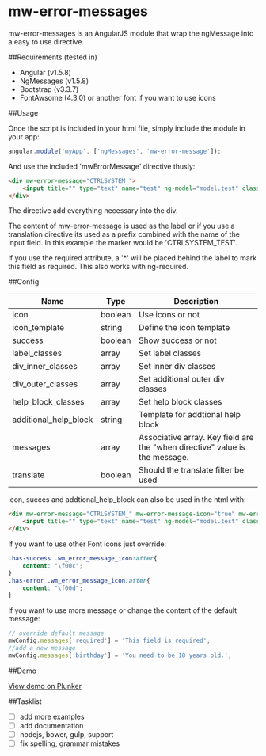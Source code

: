 # mw-error-messages

mw-error-messages is an AngularJS module that wrap the ngMessage into a easy to use directive.

##Requirements (tested in)
- Angular (v1.5.8)
- NgMessages (v1.5.8)
- Bootstrap (v3.3.7)
- FontAwsome (4.3.0) or another font if you want to use icons


##Usage

Once the script is included in your html file, simply include the module in your app:
```javascript
angular.module('myApp', ['ngMessages', 'mw-error-message']);
```
    

And use the included 'mwErrorMessage' directive thusly:
```html
<div mw-error-message="CTRLSYSTEM_">
    <input title="" type="text" name="test" ng-model="model.test" class="form-control" required/>
</div>
```
    

The directive add everything necessary into the div.

The content of mw-error-message is used as the label or if you use a translation directive its used as a prefix combined with the name of the input field.
In this example the marker would be 'CTRLSYSTEM_TEST'.

If you use the required attribute, a '*' will be placed behind the label to mark this field as required. This also works with ng-required.


##Config

Name                    | Type      | Description
----------------------- | --------- | ------------
icon                    | boolean   | Use icons or not
icon_template           | string    | Define the icon template
success                 | boolean   | Show success or not
label_classes           | array     | Set label classes
div_inner_classes       | array     | Set inner div classes
div_outer_classes       | array     | Set additional outer div classes
help_block_classes      | array     | Set help block classes
additional_help_block   | string    | Template for addtional help block
messages                | array     | Associative array. Key field are the "when directive" value is the message.
translate               | boolean   | Should the translate filter be used

icon, succes and addtional_help_block can also be used in the html with:
```html
<div mw-error-message="CTRLSYSTEM_" mw-error-message-icon="true" mw-error-message-success="true" mw-error-message-add-help="<span>hi</span>">
    <input title="" type="text" name="test" ng-model="model.test" class="form-control" required/>
</div>
```

If you want to use other Font icons just override:
```css
.has-success .wm_error_message_icon:after{
	content: "\f00c";
}
.has-error .wm_error_message_icon:after{
	content: "\f00d";
}
```

If you want to use more message or change the content of the default message:
```js
// override default message
mwConfig.messages['required'] = 'This field is required';
//add a new message
mwConfig.messages['birthday'] = 'You need to be 18 years old.';
```

##Demo

<a href='https://plnkr.co/edit/ZF3fAjkD5MRiWMViNnId?p=preview' target='_blank'>View demo on Plunker</a>


##Tasklist 
- [ ] add more examples
- [ ] add documentation
- [ ] nodejs, bower, gulp, support
- [ ] fix spelling, grammar mistakes
